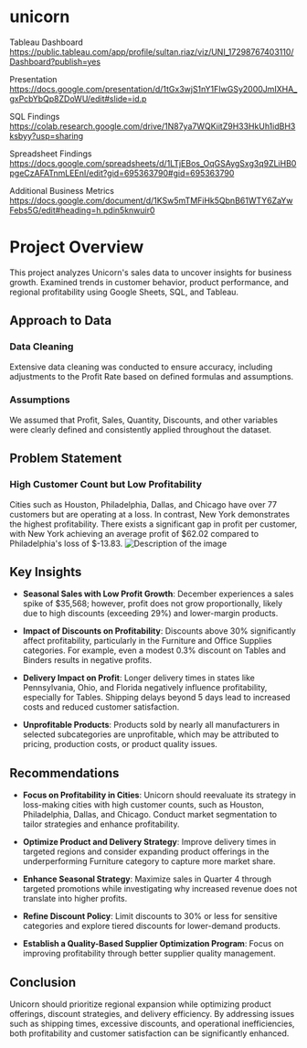 # unicorn


Tableau Dashboard 
https://public.tableau.com/app/profile/sultan.riaz/viz/UNI_17298767403110/Dashboard?publish=yes

Presentation 
https://docs.google.com/presentation/d/1tGx3wjS1nY1FIwGSy2000JmIXHA_gxPcbYbQp8ZDoWU/edit#slide=id.p

SQL Findings 
https://colab.research.google.com/drive/1N87ya7WQKiitZ9H33HkUh1idBH3ksbyy?usp=sharing

Spreadsheet Findings 
https://docs.google.com/spreadsheets/d/1LTjEBos_OqGSAygSxg3q9ZLiHB0pgeCzAFATnmLEEnI/edit?gid=695363790#gid=695363790

Additional Business Metrics
https://docs.google.com/document/d/1KSw5mTMFiHk5QbnB61WTY6ZaYwFebs5G/edit#heading=h.pdin5knwuir0

# Project Overview

This project analyzes Unicorn's sales data to uncover insights for business growth. Examined trends in customer behavior, product performance, and regional profitability using Google Sheets, SQL, and Tableau.

## Approach to Data

### Data Cleaning
Extensive data cleaning was conducted to ensure accuracy, including adjustments to the Profit Rate based on defined formulas and assumptions.

### Assumptions
We assumed that Profit, Sales, Quantity, Discounts, and other variables were clearly defined and consistently applied throughout the dataset.

## Problem Statement


### High Customer Count but Low Profitability
Cities such as Houston, Philadelphia, Dallas, and Chicago have over 77 customers but are operating at a loss. In contrast, New York demonstrates the highest profitability. There exists a significant gap in profit per customer, with New York achieving an average profit of $62.02 compared to Philadelphia's loss of $-13.83.
![Description of the image](https://drive.google.com/uc?id=1HZ1DThiS5DoFmE5XxlfLBFPzeJ2NrA-v)
## Key Insights

- **Seasonal Sales with Low Profit Growth**: December experiences a sales spike of $35,568; however, profit does not grow proportionally, likely due to high discounts (exceeding 29%) and lower-margin products.
  
- **Impact of Discounts on Profitability**: Discounts above 30% significantly affect profitability, particularly in the Furniture and Office Supplies categories. For example, even a modest 0.3% discount on Tables and Binders results in negative profits.
  
- **Delivery Impact on Profit**: Longer delivery times in states like Pennsylvania, Ohio, and Florida negatively influence profitability, especially for Tables. Shipping delays beyond 5 days lead to increased costs and reduced customer satisfaction.
  
- **Unprofitable Products**: Products sold by nearly all manufacturers in selected subcategories are unprofitable, which may be attributed to pricing, production costs, or product quality issues.

## Recommendations

- **Focus on Profitability in Cities**: Unicorn should reevaluate its strategy in loss-making cities with high customer counts, such as Houston, Philadelphia, Dallas, and Chicago. Conduct market segmentation to tailor strategies and enhance profitability.
  
- **Optimize Product and Delivery Strategy**: Improve delivery times in targeted regions and consider expanding product offerings in the underperforming Furniture category to capture more market share.
  
- **Enhance Seasonal Strategy**: Maximize sales in Quarter 4 through targeted promotions while investigating why increased revenue does not translate into higher profits.
  
- **Refine Discount Policy**: Limit discounts to 30% or less for sensitive categories and explore tiered discounts for lower-demand products.
  
- **Establish a Quality-Based Supplier Optimization Program**: Focus on improving profitability through better supplier quality management.

## Conclusion

Unicorn should prioritize regional expansion while optimizing product offerings, discount strategies, and delivery efficiency. By addressing issues such as shipping times, excessive discounts, and operational inefficiencies, both profitability and customer satisfaction can be significantly enhanced.
